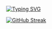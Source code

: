 [![Typing SVG](https://readme-typing-svg.demolab.com?font=Fira+Code&weight=500&size=25&duration=4000&pause=500&color=7F007F&center=true&vCenter=true&width=435&lines=Hazem+KATAIE;CE+%7C+Web+Developer;HTML+%7C+CSS+%7C+JavaScript+%7C)](https://git.io/typing-svg)

[![GitHub Streak](https://github-readme-streak-stats.herokuapp.com?user=hazemkataie&theme=github-green-purple&date_format=j%20M%5B%20Y%5D)](https://git.io/streak-stats)
